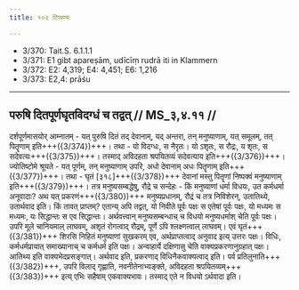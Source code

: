 ```yaml
---
title: १०२ टिप्पण्यः

---
```

- 3/370: Tait.S. 6.1.1.1
- 3/371: E1 gibt apareṣām, udīcīṃ rudrā iti in Klammern
- 3/372: E2: 4,319; E4: 4,451; E6: 1,216
- 3/373: E2,4: prāśu

____________________________________________


## परुषि दितपूर्णघृतविदग्धं च तद्वत् // MS_३,४.११ //

दर्शपूर्णमासयोर् आम्नातम् - यत् पुरुषि दितं तद् देवानाम्, यद् अन्तरा, तन् मनुष्याणाम्, यत् समूलम्, तत् पितॄणाम् इति+++({3/374})+++। तथा - यो विदग्धः, स नैरृतः। यो ऽशृतः, स रौद्रः, य शृतः, स सदेवत्यः+++({3/375})+++। तस्माद् अविदहता श्रपयितव्यं सदेवत्याय इति+++({3/376})+++। ज्योतिष्टोमे श्रूयते - यत् पूर्णम्, तन् मनुष्याणाम् उपरि, अधो देवानाम् अधः पितॄणाम् इति+++({3/377})+++। तथा - घृतं [३१८]+++({3/378})+++ देवानां मस्तु पितॄणां निष्पक्वं मनुष्याणाम् इति+++({3/379})+++। तत्र मनुष्यसम्बद्धेषु, रौद्रे च सन्देहः - किं मनुष्याणां धर्मा विधयः, उत कर्मधर्मा अनूवादाः? अथ यत् प्रकरणं+++({3/380})+++ मनुष्यप्रधानम्, रौद्रं च तत्र निविशेरन्, उतातिथ्ये, उतार्थवाद इति।
किं तावत् प्राप्तम्? एतान्य् अपि तद्वत्, यो निवीते पूर्वः पक्षः स एतेषां पूर्वः पक्षः, यो मध्यमः स मध्यमः, यः सिद्धान्तः स एव सिद्धान्तः। अर्थवत्त्वान् मनुष्यसम्बन्धाच् च विधयो मनुष्यधर्माश् चेति पूर्वः पक्षः। उपरि मूले चानियमाल् लाघवम्, अशृतं रोगत्वाद् रौद्रम्, पूर्णे ऽपि श्लक्ष्णत्वाल् लाघवम्। एवं घृतं+++({3/381})+++ शिरसि निहितं मनुष्याणां सुखकरम् एव, अर्थप्राप्तत्वाद् अनुवाद इत्य् उत्तरः पक्षः। विधिः, कर्मधर्मप्रायात् समाख्यानाच् च कर्मधर्म इति पक्षः। अन्वाहार्ये दक्षिणासु चेति वाक्यप्रकरणानुग्रहात् पक्षः। आतिथ्य इति वाक्यभेदप्रसङ्गात्। अर्थवाद इति, प्रकरणाद् विधिनैकवाक्यत्वाद् इति। पर्व प्रतिलुनाति+++({3/382})+++, उपरि विलाद् गृह्णाति, नवनीतेनाभ्यङ्क्ते, अविदहता श्रपयितव्यम्+++({3/383})+++ इत्य् एभिः सहैषाम् एकवाक्यभावः। तस्माद् एते न विधयो ऽर्थवादा इति।